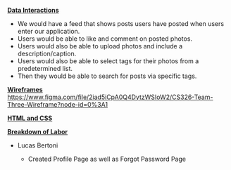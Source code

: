 <ins>**Data Interactions**</ins>  <br> 
* We would have a feed that shows posts users have posted when users enter our application. <br>
* Users would be able to like and comment on posted photos. <br>
* Users would also be able to upload photos and include a description/caption. <br>
* Users would also be able to select tags for their photos from a predetermined list. <br>
* Then they would be able to search for posts via specific tags. <br>

<ins>**Wireframes**</ins> <br>
https://www.figma.com/file/2iad5iCpA0Q4DytzWSIoW2/CS326-Team-Three-Wireframe?node-id=0%3A1

<ins>**HTML and CSS**</ins> <br>

<ins>**Breakdown of Labor**</ins> <br>
<ul> 
  <li>Lucas Bertoni</li>
  <ul> 
    <li>Created Profile Page as well as Forgot Password Page </li>
  </ul>
</ul>
